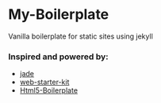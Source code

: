 # My-Boilerplate
Vanilla boilerplate for static sites using jekyll
### Inspired and powered by:
  * [jade](https://github.com/pugjs/jade)
  * [web-starter-kit](https://github.com/google/web-starter-kit)
  * [Html5-Boilerplate](https://github.com/h5bp/html5-boilerplate)
